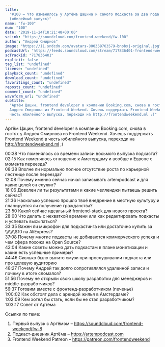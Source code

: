 ```yaml
---
title:
  "#100 – Что изменилось у Артёма Цацина и самого подкаста за два года
  (юбилейный выпуск)"
name: "fw-100"
num: "100"
date: "2019-11-24T18:21:48+00:00"
scLink: "https://soundcloud.com/frontend-weekend/fw-100"
author: "Андрей Смирнов"
image: "https://i1.sndcdn.com/avatars-000358703579-bnobxj-original.jpg"
podcastUrl: "https://feeds.soundcloud.com/stream/717836401-frontend-weekend-fw-100.m4a"
scTrackId: "717836401"
explicit: false
tag_list: "undefined"
license: "undefined"
playback_count: "undefined"
download_count: "undefined"
favoritings_count: "undefined"
reposts_count: "undefined"
comment_count: "undefined"
waveform_url: "undefined"
subtitle:
  "Артём Цацин, frontend developer в компании Booking.com, снова в гостях у
  Андрея Смирнова из Frontend Weekend. Хочешь поддержать Frontend Weekend в
  честь юбилейного выпуска, переходи на http://frontendweekend.ml ;)"
---
```


Артём Цацин, frontend developer в компании Booking.com, снова в гостях у Андрея
Смирнова из Frontend Weekend. Хочешь поддержать Frontend Weekend в честь
юбилейного выпуска, переходи на <http://frontendweekend.ml> ;)

<timecode sec="38">00:38</timecode> Что поменялось со времени записи восьмого
выпуска подкаста? <br><timecode sec="135">02:15</timecode> Как поменялось
отношение к Амстердаму и вообще к Европе с момента переезда?
<br><timecode sec="518">08:38</timecode> Вполне ли нормально полное отсутствие
роста по карьерной лестнице после переезда?
<br><timecode sec="728">12:08</timecode> Почему именно сейчас начал записывать
artempodcast и для каких целей он служит?
<br><timecode sec="1086">18:06</timecode> Доволен ли ты результатами и какие
челленджи пытаешь решить сейчас? <br><timecode sec="1296">21:36</timecode>
Насколько успешно прошло твоё внедрение в местную культуру и планируется ли
получение гражданства? <br><timecode sec="1430">23:50</timecode> Какой сейчас
идеальный frontend-stack для нового проекта?
<br><timecode sec="1680">28:00</timecode> Что делать с нехваткой времени или как
редактировать подкасты и успевать высыпаться?
<br><timecode sec="2015">33:35</timecode> Важен ли микрофон для подкастинга или
достаточно купить за \\\\\\\\\\\\\\\$10 на AliExpress?
<br><timecode sec="2228">37:08</timecode> Почему многие подкасты не добиваются
коммерческого успеха и чем сфера похожа на Open Source?
<br><timecode sec="2524">42:04</timecode> Какие советы можно дать подкастам в
плане монетизации и какие есть успешные примеры?
<br><timecode sec="2686">44:46</timecode> Сколько было выпито смузи при
прослушивании подкаста или про целевую аудиторию
<br><timecode sec="2907">48:27</timecode> Почему Андрей так долго сопротивлялся
удаленной записи и почему в итоге сломался?
<br><timecode sec="3116">51:56</timecode> Почему не открыли свою школу
разработки для менеджеров и middle-разработчиков?
<br><timecode sec="3397">56:37</timecode> Готовим вместе с
фронтенд-разработчиком (печенье) <br><timecode sec="3602">1:00:02</timecode> Как
обстоят дела с арендой жилья в Амстердаме?
<br><timecode sec="3729">1:02:09</timecode> Кем хотел бы стать, если бы не стал
разработчиком? <br><timecode sec="3797">1:03:17</timecode> Совет от Артёма

Ссылки по теме:

1. Первый выпуск с Артёмом – <https://soundcloud.com/frontend-weekend/fw-8>
2. Подкаст-дневник Артёма – <https://artempodcast.com>
3. Frontend Weekend Patreon – <https://patreon.com/frontendweekend>
